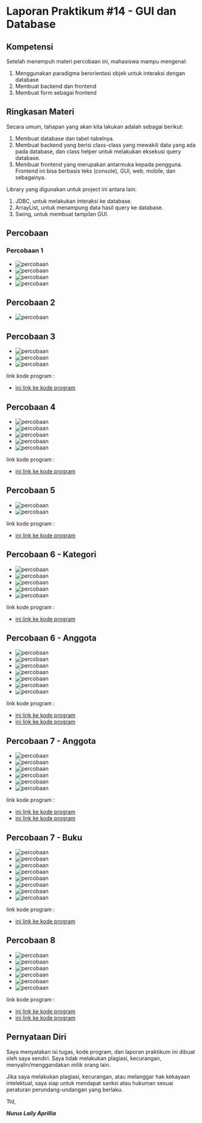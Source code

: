 # Laporan Praktikum #14 - GUI dan Database

## Kompetensi
Setelah menempuh materi percobaan ini, mahasiswa mampu mengenal:
1.  Menggunakan paradigma berorientasi objek untuk interaksi dengan database
2.  Membuat backend dan frontend
3.  Membuat form sebagai frontend

## Ringkasan Materi
Secara umum, tahapan yang akan kita lakukan adalah sebagai berikut:
1.  Membuat database dan tabel-tabelnya.
2.  Membuat backend yang berisi class-class yang mewakili data yang ada pada database, dan class helper untuk melakukan eksekusi query database.
3.  Membuat frontend yang merupakan antarmuka kepada pengguna. Frontend ini bisa berbasis teks (console), GUI, web, mobile, dan sebagainya.

Library yang digunakan untuk project ini antara lain:
1.  JDBC, untuk melakukan interaksi ke database.
2.  ArrayList, untuk menampung data hasil query ke database.
3.  Swing, untuk membuat tampilan GUI.


##  Percobaan 

### Percobaan 1

- ![percobaan](img/table_anggota.PNG)
- ![percobaan](img/table_buku.PNG)
- ![percobaan](img/table_kategori.PNG)
- ![percobaan](img/table_peminjaman.PNG) 

## Percobaan 2

- ![percobaan](img/percobaan2.PNG)

## Percobaan 3 

- ![percobaan](img/percobaan3_dbhelper.PNG)
- ![percobaan](img/percobaan3_dbhelper1.PNG)
- ![percobaan](img/percobaan3_dbhelper2.PNG)

link kode program : 

- [ini link ke kode program](../../src/14_GUI_dan_Database/DBHelper1841720049Nurus.java)

## Percobaan 4 

- ![percobaan](img/percobaan4_kategori.PNG)
- ![percobaan](img/percobaan4_kategori1.PNG)
- ![percobaan](img/percobaan4_kategori2.PNG)
- ![percobaan](img/percobaan4_kategori3.PNG)
- ![percobaan](img/percobaan4_kategori4.PNG)

link kode program : 

- [ini link ke kode program](../../src/14_GUI_dan_Database/Kategori1841720049Nurus.java)

## Percobaan 5

- ![percobaan](img/percobaan5_main.PNG)
- ![percobaan](img/percobaan5_main2.PNG)

link kode program : 

- [ini link ke kode program](../../src/14_GUI_dan_Database/TestBackend1841720049Nurus.java)

## Percobaan 6 - Kategori

- ![percobaan](img/percobaan6_frmkat.PNG)
- ![percobaan](img/percobaan6_frmkat1.PNG)
- ![percobaan](img/percobaan6_frmkat2.PNG)
- ![percobaan](img/percobaan6_frmkat3.PNG)
- ![percobaan](img/percobaan6_frmkat4.PNG)

link kode program : 

- [ini link ke kode program](../../src/14_GUI_dan_Database/FrmKategori1841720049Nurus.form)

## Percobaan 6 - Anggota

- ![percobaan](img/percobaan6_ang.PNG)
- ![percobaan](img/percobaan6_ang1.PNG)
- ![percobaan](img/percobaan6_ang2.PNG)
- ![percobaan](img/percobaan6_ang3.PNG)
- ![percobaan](img/percobaan6_ang4.PNG)
- ![percobaan](img/percobaan6_angmain.PNG)
- ![percobaan](img/percobaan6_angmain2.PNG)

link kode program : 

- [ini link ke kode program](../../src/14_GUI_dan_Database/Anggota1841720049Nurus.form)
- [ini link ke kode program](../../src/14_GUI_dan_Database/TestBackendAnggota_1841720049Nurus.java)

## Percobaan 7 - Anggota

- ![percobaan](img/percobaan7_frmang.PNG)
- ![percobaan](img/percobaan7_frmang1.PNG)
- ![percobaan](img/percobaan7_frmang2.PNG)
- ![percobaan](img/percobaan7_frmang3.PNG)
- ![percobaan](img/percobaan7_frmang4.PNG)
- ![percobaan](img/percobaan7_frmang5.PNG)

link kode program : 

- [ini link ke kode program](../../src/14_GUI_dan_Database/FrmAnggota1841720049Nurus.form)
- [ini link ke kode program](../../src/14_GUI_dan_Database/FrmAnggota1841720049Nurus.java)

## Percobaan 7 - Buku

- ![percobaan](img/percobaan7_buku.PNG)
- ![percobaan](img/percobaan7_buku1.PNG)
- ![percobaan](img/percobaan7_buku2.PNG)
- ![percobaan](img/percobaan7_buku3.PNG)
- ![percobaan](img/percobaan7_buku4.PNG)
- ![percobaan](img/percobaan7_buku5.PNG)
- ![percobaan](img/percobaan7_bukumain.PNG)
- ![percobaan](img/percobaan7_bukumain1.PNG)

link kode program : 

- [ini link ke kode program](../../src/14_GUI_dan_Database/Buku1841720049Nurus.java)

## Percobaan 8
- ![percobaan](img/percobaan7_frmbuku.PNG)
- ![percobaan](img/percobaan8.PNG)
- ![percobaan](img/percobaan8_1.PNG)
- ![percobaan](img/percobaan8_2.PNG)
- ![percobaan](img/percobaan8_3.PNG)
- ![percobaan](img/percobaan8_4.PNG)

link kode program : 
- [ini link ke kode program](../../src/14_GUI_dan_Database/FrmBuku1841720049Nurus.form)
- [ini link ke kode program](../../src/14_GUI_dan_Database/FrmBuku1841720049Nurus.java)

## Pernyataan Diri

Saya menyatakan isi tugas, kode program, dan laporan praktikum ini dibuat oleh saya sendiri. Saya tidak melakukan plagiasi, kecurangan, menyalin/menggandakan milik orang lain.

Jika saya melakukan plagiasi, kecurangan, atau melanggar hak kekayaan intelektual, saya siap untuk mendapat sanksi atau hukuman sesuai peraturan perundang-undangan yang berlaku.

Ttd,

***Nurus Laily Aprillia***